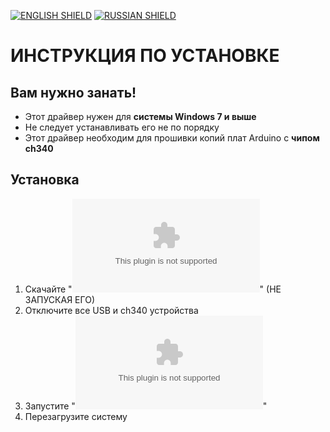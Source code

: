 [![ENGLISH SHIELD](https://img.shields.io/badge/-English-444?style=flat-square)]()
[![RUSSIAN SHIELD](https://img.shields.io/badge/-Русский-08f?style=flat-square)](RU_README.md)
# ИНСТРУКЦИЯ ПО УСТАНОВКЕ
## Вам нужно занать!
- Этот драйвер нужен для **системы Windows 7 и выше**
- Не следует устанавливать его не по порядку
- Этот драйвер необходим для прошивки копий плат Arduino с **чипом ch340**
## Установка
1. Скачайте "**![Driver.exe](https://github.com/UBER-BLACK/SoccerRobotsPro/raw/main/src/programs/drivers/ch340/windows/Driver.exe)**" (НЕ ЗАПУСКАЯ ЕГО)
1. Отключите все USB и ch340 устройства 
1. Запустите "**![Driver.exe](https://github.com/UBER-BLACK/SoccerRobotsPro/raw/main/src/programs/drivers/ch340/windows/Driver.exe)**"
1. Перезагрузите систему

